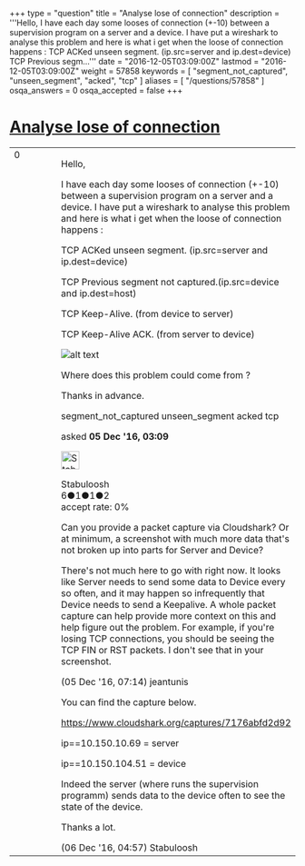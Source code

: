+++
type = "question"
title = "Analyse lose of connection"
description = '''Hello,  I have each day some looses of connection (+-10) between a supervision program on a server and a device. I have put a wireshark to analyse this problem and here is what i get when the loose of connection happens : TCP ACKed unseen segment. (ip.src=server and ip.dest=device) TCP Previous segm...'''
date = "2016-12-05T03:09:00Z"
lastmod = "2016-12-05T03:09:00Z"
weight = 57858
keywords = [ "segment_not_captured", "unseen_segment", "acked", "tcp" ]
aliases = [ "/questions/57858" ]
osqa_answers = 0
osqa_accepted = false
+++

<div class="headNormal">

# [Analyse lose of connection](/questions/57858/analyse-lose-of-connection)

</div>

<div id="main-body">

<div id="askform">

<table id="question-table" style="width:100%;"><colgroup><col style="width: 50%" /><col style="width: 50%" /></colgroup><tbody><tr class="odd"><td style="width: 30px; vertical-align: top"><div class="vote-buttons"><div id="post-57858-score" class="post-score" title="current number of votes">0</div><div id="favorite-count" class="favorite-count"></div></div></td><td><div id="item-right"><div class="question-body"><p>Hello,</p><p>I have each day some looses of connection (+-10) between a supervision program on a server and a device. I have put a wireshark to analyse this problem and here is what i get when the loose of connection happens :</p><p>TCP ACKed unseen segment. (ip.src=server and ip.dest=device)</p><p>TCP Previous segment not captured.(ip.src=device and ip.dest=host)</p><p>TCP Keep-Alive. (from device to server)</p><p>TCP Keep-Alive ACK. (from server to device)</p><p><img src="https://osqa-ask.wireshark.org/upfiles/Erreur_QFRxW0w.png" alt="alt text" /></p><p>Where does this problem could come from ?</p><p>Thanks in advance.</p></div><div id="question-tags" class="tags-container tags">segment_not_captured unseen_segment acked tcp</div><div id="question-controls" class="post-controls"></div><div class="post-update-info-container"><div class="post-update-info post-update-info-user"><p>asked <strong>05 Dec '16, 03:09</strong></p><img src="https://secure.gravatar.com/avatar/6f12a9b996e365e64375f92575b59706?s=32&amp;d=identicon&amp;r=g" class="gravatar" width="32" height="32" alt="Stabuloosh&#39;s gravatar image" /><p>Stabuloosh<br />
<span class="score" title="6 reputation points">6</span><span title="1 badges"><span class="badge1">●</span><span class="badgecount">1</span></span><span title="1 badges"><span class="silver">●</span><span class="badgecount">1</span></span><span title="2 badges"><span class="bronze">●</span><span class="badgecount">2</span></span><br />
<span class="accept_rate" title="Rate of the user&#39;s accepted answers">accept rate:</span> <span title="Stabuloosh has no accepted answers">0%</span></p></img></div></div><div id="comments-container-57858" class="comments-container"><span id="57864"></span><div id="comment-57864" class="comment"><div id="post-57864-score" class="comment-score"></div><div class="comment-text"><p>Can you provide a packet capture via Cloudshark? Or at minimum, a screenshot with much more data that's not broken up into parts for Server and Device?</p><p>There's not much here to go with right now. It looks like Server needs to send some data to Device every so often, and it may happen so infrequently that Device needs to send a Keepalive. A whole packet capture can help provide more context on this and help figure out the problem. For example, if you're losing TCP connections, you should be seeing the TCP FIN or RST packets. I don't see that in your screenshot.</p></div><div id="comment-57864-info" class="comment-info"><span class="comment-age">(05 Dec '16, 07:14)</span> jeantunis</div></div><span id="57894"></span><div id="comment-57894" class="comment"><div id="post-57894-score" class="comment-score"></div><div class="comment-text"><p>You can find the capture below.</p><p><a href="https://www.cloudshark.org/captures/7176abfd2d92">https://www.cloudshark.org/captures/7176abfd2d92</a></p><p>ip==10.150.10.69 = server</p><p>ip==10.150.104.51 = device</p><p>Indeed the server (where runs the supervision programm) sends data to the device often to see the state of the device.</p><p>Thanks a lot.</p></div><div id="comment-57894-info" class="comment-info"><span class="comment-age">(06 Dec '16, 04:57)</span> Stabuloosh</div></div></div><div id="comment-tools-57858" class="comment-tools"></div><div class="clear"></div><div id="comment-57858-form-container" class="comment-form-container"></div><div class="clear"></div></div></td></tr></tbody></table>

</div>

</div>

